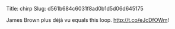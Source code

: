 Title: chirp
Slug: d561b684c6031f8ad0b1d5d06d645175

James Brown plus déjà vu equals this loop. <a href="http://t.co/eJcDfOWm">http://t.co/eJcDfOWm</a>!
